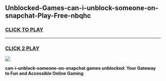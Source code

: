 
## Unblocked-Games-can-i-unblock-someone-on-snapchat-Play-Free-nbqhc
<h3>
<a href="https://premium76.site?title=can-i-unblock-someone-on-snapchat&ref=18A1">CLICK TO PLAY</a></h3>
<hr>

<h3>
<a href="https://premium76.site?title=can-i-unblock-someone-on-snapchat&ref=18A1">CLICK 2 PLAY</a>
  
</h3>

<a href="https://premium76.site?title=can-i-unblock-someone-on-snapchat&ref=18A1"><img src="https://clearcache.store/games.png"></a>


**can-i-unblock-someone-on-snapchat games unblocked: Your Gateway to Fun and Accessible Online Gaming**
